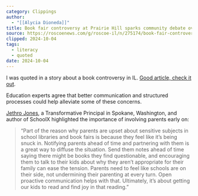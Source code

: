 ```yaml
---
category: Clippings
author:
  - "[[Alycia Dioneda]]"
title: Book fair controversy at Prairie Hill sparks community debate over book selection | Rockton-Roscoe News
source: https://roscoenews.com/g/roscoe-il/n/275174/book-fair-controversy-prairie-hill-sparks-community-debate-over-book-selection
clipped: 2024-10-04
tags:
  - literacy
  - quoted
date: 2024-10-04
---
```

I was quoted in a story about a book controversy in IL. [Good article, check it out](https://roscoenews.com/g/roscoe-il/n/275174/book-fair-controversy-prairie-hill-sparks-community-debate-over-book-selection). 

Education experts agree that better communication and structured processes could help alleviate some of these concerns.

[Jethro Jones](https://www.jethrojones.com/), a Transformative Principal in Spokane, Washington, and author of SchoolX highlighted the importance of involving parents early on:

> “Part of the reason why parents are upset about sensitive subjects in school libraries and book fairs is because they feel like it’s being snuck in. Notifying parents ahead of time and partnering with them is a great way to diffuse the situation. Send them notes ahead of time saying there might be books they find questionable, and encouraging them to talk to their kids about why they aren’t appropriate for their family can ease the tension. Parents need to feel like schools are on their side, not undermining their parenting at every turn. Open proactive communication helps with that. Ultimately, it’s about getting our kids to read and find joy in that reading.”